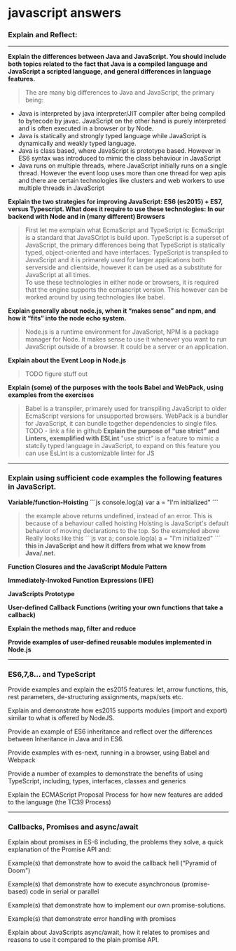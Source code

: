 #  javascript answers


### Explain and Reflect: 
---------------------------------------------------
**Explain the differences between Java and JavaScript. You should include both topics related to the fact that Java is a compiled language and JavaScript a scripted language, and general differences in language features.**
>The are many big differences to Java and JavaScript, the primary being: 
-  Java is interpreted by java interpreter/JIT compiler after being compiled to bytecode by javac. JavaScript on the other hand is purely interpreted and is often executed in a browser or by Node.
-  Java is statically and strongly typed language while JavaScript is dynamically and weakly typed language.
-  Java is class based, where JavaScript is prototype based. However in ES6 syntax was introduced to mimic the class behaviour in JavaScript
-  Java runs on multiple threads, where JavaScript initially runs on a single thread. However the event loop uses more than one thread for wep apis and there are certain technologies like clusters and web workers to use multiple threads in JavaScript

**Explain the two strategies for improving JavaScript: ES6 (es2015) + ES7, versus Typescript. What does it require to use these technologies: In our backend with Node and in (many different) Browsers**
> First let me exmplain what EcmaScript and TypeScript is: 
 EcmaScript is a standard that JavaSCript is build upon. 
 TypeScript is a superset of JavaScript, the primary differences being that TypeScript is statically typed, object-oriented and have interfaces. TypeScript is transpiled to JavaScript and it is primarely used for larger applications both serverside and clientside, however it can be used as a substitute for JavaScript at all times.        
 To use these technologies in either node or browsers, it is required that the engine supports the ecmascript version. This however can be worked around by using technologies like babel.

**Explain generally about node.js, when it “makes sense” and npm, and how it “fits” into the node echo system.**
> Node.js is a runtime environment for JavaScript, NPM is a package manager for Node. It makes sense to use it whenever you want to run JavaScript outside of a browser. It could be a server or an application.

**Explain about the Event Loop in Node.js**
> TODO figure stuff out

**Explain (some) of the purposes with the tools Babel and WebPack, using examples from the exercises**
> Babel is a transpiler, primarely used for transpiling JavaScript to older EcmaScript versions for unsupported browsers.
WebPack is a bundler for JavaScript, it can bundle together dependencies to single files.
TODO - link a file in github
**Explain the purpose of “use strict” and Linters, exemplified with ESLint**
>"use strict" is a feature to mimic a statcily typed language in JavaScript, to expand on this feature you can use EsLint is a customizable linter for JS
-------------------------------------------------------------

### Explain using sufficient code examples the following features in JavaScript.
**Variable/function-Hoisting**
´´´js
console.log(a)
var a = "I'm initialized"
´´´
>the example above returns undefined, instead of an error. This is because of a behaviour called hoisting
Hoisting is JavaScript's default behavior of moving declarations to the top. So the exampled above
Really looks like this
´´´js
var a;
console.log(a)
a = "I'm initialized"
´´´
**this in JavaScript and how it differs from what we know from Java/.net.**
>
**Function Closures and the JavaScript Module Pattern**
>
**Immediately-Invoked Function Expressions (IIFE)**
>
**JavaScripts Prototype**
>
**User-defined Callback Functions (writing your own functions that take a callback)**
>
**Explain the methods map, filter and reduce**
>
**Provide examples of user-defined reusable modules implemented in Node.js**
>
-------------------------------------------------
### ES6,7,8... and TypeScript

Provide examples and explain the es2015 features: let, arrow functions, this, rest parameters, de-structuring assignments, maps/sets etc.
>
Explain and demonstrate how es2015 supports modules (import and export) similar to what is offered by NodeJS.
>
Provide an example of ES6 inheritance and reflect over the differences between Inheritance in Java and in ES6.
>
Provide examples with es-next, running in a browser, using Babel and Webpack
>
Provide a number of examples to demonstrate the benefits of using TypeScript, including, types, interfaces, classes and generics
>
Explain the ECMAScript Proposal Process for how new features are added to the language (the TC39 Process)
>
------------------------------------------------------
### Callbacks, Promises and async/await

Explain about promises in ES-6 including, the problems they solve, a quick explanation of the Promise API and:
>
Example(s) that demonstrate how to avoid the callback hell  (“Pyramid of Doom")
>
Example(s) that demonstrate how to execute asynchronous (promise-based) code in serial or parallel
>
Example(s) that demonstrate how to implement our own promise-solutions.
>
Example(s) that demonstrate error handling with promises
>
Explain about JavaScripts async/await, how it relates to promises and reasons to use it compared to the plain promise API.
>
